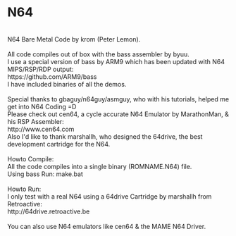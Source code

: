 N64
===
<br />
N64 Bare Metal Code by krom (Peter Lemon).<br />
<br />
All code compiles out of box with the bass assembler by byuu.<br />
I use a special version of bass by ARM9 which has been updated with N64 MIPS/RSP/RDP output:<br />
https://github.com/ARM9/bass<br />
I have included binaries of all the demos.<br />
<br />
Special thanks to gbaguy/n64guy/asmguy, who with his tutorials, helped me get into N64 Coding =D<br />
Please check out cen64, a cycle accurate N64 Emulator by MarathonMan, & his RSP Assembler:<br />
http://www.cen64.com<br />
Also I'd like to thank marshallh, who designed the 64drive, the best development cartridge for the N64.<br />
<br />
Howto Compile:<br />
All the code compiles into a single binary (ROMNAME.N64) file.<br />
Using bass Run: make.bat<br />
<br />
Howto Run:<br />
I only test with a real N64 using a 64drive Cartridge by marshallh from Retroactive:<br />
http://64drive.retroactive.be<br />
<br />
You can also use N64 emulators like cen64 & the MAME N64 Driver.
